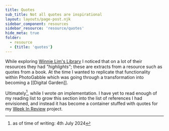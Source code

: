 ```yaml
---
title: Quotes
sub_title: Not all quotes are inspirational
layout: layouts/page-post.njk
sidebar_component: resources
sidebar_resource: 'resource/quotes'
hide_meta: true
folder: 
  - resource
  - {title: 'quotes'}
---
```


While exploring [Winnie Lim's Library](https://winnielim.org/library/) I noticed that on a lot of their resources they had _"highlights"_; these are extracts from a resource such as quotes from a book. At the time I wanted to replicate that functionality within PhotoGabble which was going through a transformation into becoming a [[Digital Garden]].

Ultimately[^1], while I wrote _an_ implementation. I have yet to read enough of my reading list to grow this section into the list of references I had envisioned, and instead it has become a container stuffed with quotes for my [Week In Review](/topic/week-in-review/) project.

[^1]: as of time of writing: 4th July 2024
